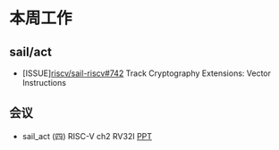 # 本周工作

## sail/act

- \[ISSUE\][riscv/sail-riscv#742](https://github.com/riscv/sail-riscv/issues/742) Track Cryptography Extensions: Vector Instructions

## 会议

- sail_act (四) RISC-V ch2 RV32I [PPT](https://github.com/trdthg/plct/blob/main/outcome/202502/sail_act%EF%BC%88%E5%9B%9B%EF%BC%89RISCV-Vch2RV32I.pptx)
